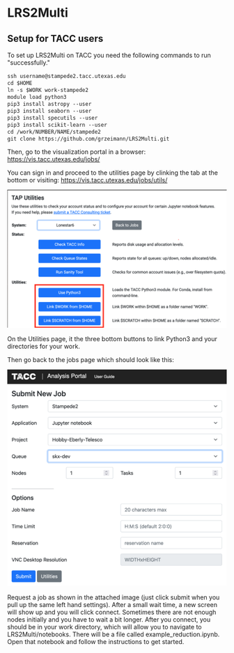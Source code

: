 # LRS2Multi

## Setup for TACC users
To set up LRS2Multi on TACC you need the following commands to run "successfully."
```
ssh username@stampede2.tacc.utexas.edu
cd $HOME
ln -s $WORK work-stampede2
module load python3
pip3 install astropy --user
pip3 install seaborn --user
pip3 install specutils --user
pip3 install scikit-learn --user
cd /work/NUMBER/NAME/stampede2
git clone https://github.com/grzeimann/LRS2Multi.git
```
Then, go to the visualization portal in a browser: https://vis.tacc.utexas.edu/jobs/

You can sign in and proceed to the utilities page by clinking the tab at the bottom or visiting: https://vis.tacc.utexas.edu/jobs/utils/

<p align="center">
  <img src="TACC_VIZ_utilities.png" width="650"/>
</p>

On the Utilities page, it the three bottom buttons to link Python3 and your directories for your work.

Then go back to the jobs page which should look like this:

<p align="center">
  <img src="TACC_VIZ_portal.png" width="650"/>
</p>

Request a job as shown in the attached image (just click submit when you pull up the same left hand settings). After a small wait time, a new screen will show up and you will click connect.  Sometimes there are not enough nodes initially and you have to wait a bit longer. After you connect, you should be in your work directory, which will allow you to navigate to LRS2Multi/notebooks.  There will be a file called example_reduction.ipynb.  Open that notebook and follow the instructions to get started.
